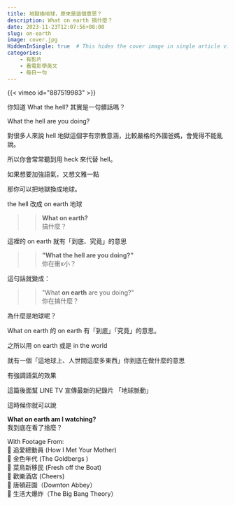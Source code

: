 ```yaml
---
title: 地獄換地球，原來是這個意思？
description: What on earth 搞什麼？
date: 2023-11-23T12:07:56+08:00
slug: on-earth
image: cover.jpg
HiddenInSingle: true  # This hides the cover image in single article view
categories:
    - 有影片
    - 看電影學英文
    - 每日一句
---
```


{{< vimeo id="887519983" >}}


你知道 What the hell? 其實是一句髒話嗎？

What the hell are you doing?

對很多人來說 hell 地獄這個字有宗教意涵，比較嚴格的外國爸媽，會覺得不能亂說。

所以你會常常聽到用 heck 來代替 hell。

如果想要加強語氣，又想文雅一點

那你可以把地獄換成地球。

the hell 改成 on earth 地球

>> **What on earth?**   
>> 搞什麼？

這裡的 on earth 就有「到底、究竟」的意思

>> **"What the hell are you doing?"**  
>> 你在衝x小？ 

這句話就變成： 

>> "What **on earth** are you doing?"  
>> 你在搞什麼？

為什麼是地球呢？

What on earth 的 on earth 有「到底」「究竟」的意思。

之所以用 on earth 或是  in the world 

就有一個「這地球上、人世間這麼多東西」你到底在做什麼的意思

有強調語氣的效果

這篇後面幫 LINE TV 宣傳最新的紀錄片 「地球脈動」

這時候你就可以說 

**What on earth am I watching?**  
我到底在看了捨麼？

With Footage From:  
🎥 追愛總動員 (How I Met Your Mother)  
🎥 金色年代 (The Goldbergs )  
🎥 菜鳥新移民 (Fresh off the Boat)  
🎥 歡樂酒店 (Cheers)  
🎥 唐頓莊園（Downton Abbey）  
🎥 生活大爆炸（The Big Bang Theory）  
